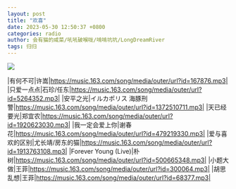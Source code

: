 ```yaml
---
layout: post
title: "欢喜"
date: 2023-05-30 12:50:37 +0800
categories: radio
author: 会有猫的咸菜/吼吼破喉咙/啃啃坑坑/LongDreamRiver
tags: 归归
---
```

![]({{site.baseurl}}/images/cover_20230530.jpg)

|有何不可|许嵩|https://music.163.com/song/media/outer/url?id=167876.mp3|
|只爱一点点|石珍/任东|https://music.163.com/song/media/outer/url?id=5264352.mp3|
|安平之光|イルカポリス 海豚刑警|https://music.163.com/song/media/outer/url?id=1372510711.mp3|
|天已经要光|郑宜农|https://music.163.com/song/media/outer/url?id=1920623030.mp3|
|我一定会爱上你|谢春花|https://music.163.com/song/media/outer/url?id=479219330.mp3|
|爱与喜欢的区别|尤长靖/房东的猫|https://music.163.com/song/media/outer/url?id=1913763108.mp3|
|Forever Young (Live)|朴树|https://music.163.com/song/media/outer/url?id=500665348.mp3|
|小题大做|王菲|https://music.163.com/song/media/outer/url?id=300064.mp3|
|胡思乱想|王菲|https://music.163.com/song/media/outer/url?id=68377.mp3|

